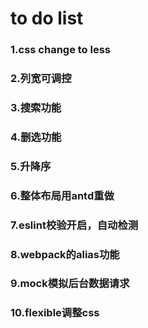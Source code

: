 # to do list
### 1.css change to less
### 2.列宽可调控
### 3.搜索功能
### 4.删选功能
### 5.升降序
### 6.整体布局用antd重做
### 7.eslint校验开启，自动检测
### 8.webpack的alias功能
### 9.mock模拟后台数据请求
### 10.flexible调整css
